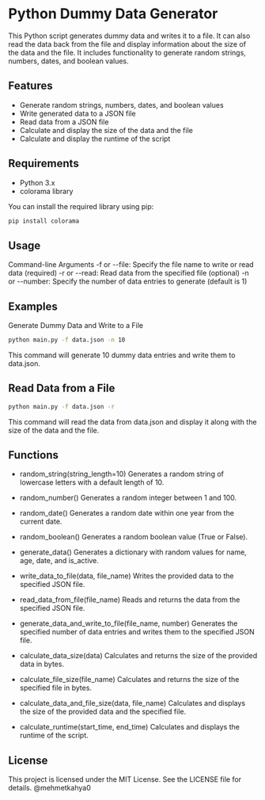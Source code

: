 # Python Dummy Data Generator

This Python script generates dummy data and writes it to a file. It can also read the data back from the file and display information about the size of the data and the file. It includes functionality to generate random strings, numbers, dates, and boolean values.

## Features

- Generate random strings, numbers, dates, and boolean values
- Write generated data to a JSON file
- Read data from a JSON file
- Calculate and display the size of the data and the file
- Calculate and display the runtime of the script

## Requirements

- Python 3.x
- colorama library

You can install the required library using pip:
```sh
pip install colorama
```

## Usage
Command-line Arguments
-f or --file: Specify the file name to write or read data (required)
-r or --read: Read data from the specified file (optional)
-n or --number: Specify the number of data entries to generate (default is 1)

## Examples
Generate Dummy Data and Write to a File

```sh
python main.py -f data.json -n 10
```
This command will generate 10 dummy data entries and write them to data.json.

## Read Data from a File
```sh
python main.py -f data.json -r
```
This command will read the data from data.json and display it along with the size of the data and the file.


## Functions
- random_string(string_length=10)
Generates a random string of lowercase letters with a default length of 10.

- random_number()
Generates a random integer between 1 and 100.

- random_date()
Generates a random date within one year from the current date.

- random_boolean()
Generates a random boolean value (True or False).

- generate_data()
Generates a dictionary with random values for name, age, date, and is_active.

- write_data_to_file(data, file_name)
Writes the provided data to the specified JSON file.

- read_data_from_file(file_name)
Reads and returns the data from the specified JSON file.

- generate_data_and_write_to_file(file_name, number)
Generates the specified number of data entries and writes them to the specified JSON file.

- calculate_data_size(data)
Calculates and returns the size of the provided data in bytes.

- calculate_file_size(file_name)
Calculates and returns the size of the specified file in bytes.

- calculate_data_and_file_size(data, file_name)
Calculates and displays the size of the provided data and the specified file.

- calculate_runtime(start_time, end_time)
Calculates and displays the runtime of the script.

## License
This project is licensed under the MIT License. See the LICENSE file for details.
@mehmetkahya0
